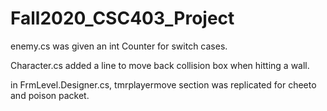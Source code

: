 # Fall2020_CSC403_Project

enemy.cs was given an int Counter for switch cases.

Character.cs added a line to move back collision box when hitting a wall.

in FrmLevel.Designer.cs, tmrplayermove section was replicated for cheeto and poison packet.


